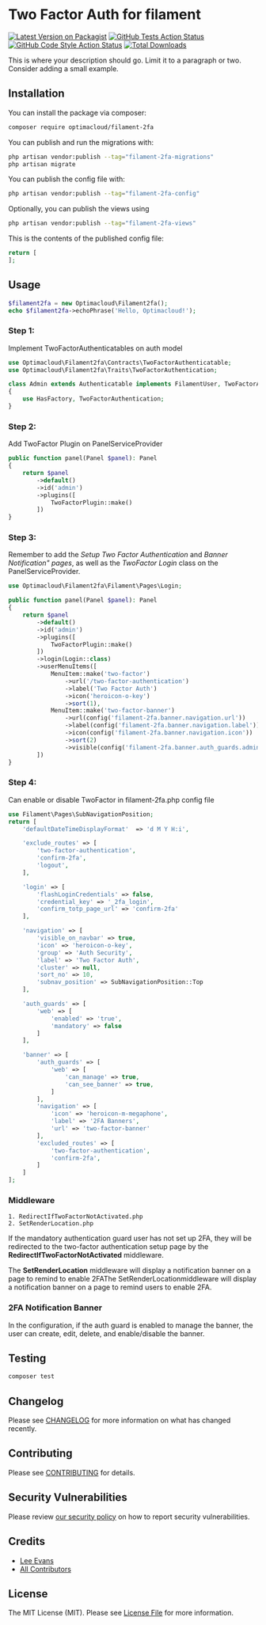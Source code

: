 # Two Factor Auth for filament

[![Latest Version on Packagist](https://img.shields.io/packagist/v/optimacloud/filament-2fa.svg?style=flat-square)](https://packagist.org/packages/optimacloud/filament-2fa)
[![GitHub Tests Action Status](https://img.shields.io/github/actions/workflow/status/optimacloud/filament-2fa/run-tests.yml?branch=main&label=tests&style=flat-square)](https://github.com/optimacloud/filament-2fa/actions?query=workflow%3Arun-tests+branch%3Amain)
[![GitHub Code Style Action Status](https://img.shields.io/github/actions/workflow/status/optimacloud/filament-2fa/fix-php-code-styling.yml?branch=main&label=code%20style&style=flat-square)](https://github.com/optimacloud/filament-2fa/actions?query=workflow%3A"Fix+PHP+code+styling"+branch%3Amain)
[![Total Downloads](https://img.shields.io/packagist/dt/optimacloud/filament-2fa.svg?style=flat-square)](https://packagist.org/packages/optimacloud/filament-2fa)



This is where your description should go. Limit it to a paragraph or two. Consider adding a small example.

## Installation

You can install the package via composer:

```bash
composer require optimacloud/filament-2fa
```

You can publish and run the migrations with:

```bash
php artisan vendor:publish --tag="filament-2fa-migrations"
php artisan migrate
```

You can publish the config file with:

```bash
php artisan vendor:publish --tag="filament-2fa-config"
```

Optionally, you can publish the views using

```bash
php artisan vendor:publish --tag="filament-2fa-views"
```

This is the contents of the published config file:

```php
return [
];
```

## Usage

```php
$filament2fa = new Optimacloud\Filament2fa();
echo $filament2fa->echoPhrase('Hello, Optimacloud!');
```

### Step 1:

Implement TwoFactorAuthenticatables on auth model

```php
use Optimacloud\Filament2fa\Contracts\TwoFactorAuthenticatable;
use Optimacloud\Filament2fa\Traits\TwoFactorAuthentication;

class Admin extends Authenticatable implements FilamentUser, TwoFactorAuthenticatable
{
    use HasFactory, TwoFactorAuthentication;
}
```

### Step 2:

Add TwoFactor Plugin on PanelServiceProvider

```php
public function panel(Panel $panel): Panel
{
    return $panel
        ->default()
        ->id('admin')
        ->plugins([
            TwoFactorPlugin::make()
        ])
}
```

### Step 3:

Remember to add the *Setup Two Factor Authentication* and *Banner Notification" pages*, as well as the *TwoFactor Login* class on the PanelServiceProvider.

```php
use Optimacloud\Filament2fa\Filament\Pages\Login;

public function panel(Panel $panel): Panel
{
    return $panel
        ->default()
        ->id('admin')
        ->plugins([
            TwoFactorPlugin::make()
        ])
        ->login(Login::class)
        ->userMenuItems([
            MenuItem::make('two-factor')
                ->url('/two-factor-authentication')
                ->label('Two Factor Auth')
                ->icon('heroicon-o-key')
                ->sort(1),
            MenuItem::make('two-factor-banner')
                ->url(config('filament-2fa.banner.navigation.url'))
                ->label(config('filament-2fa.banner.navigation.label'))
                ->icon(config('filament-2fa.banner.navigation.icon'))
                ->sort(2)
                ->visible(config('filament-2fa.banner.auth_guards.admin.can_manage')),
        ])
}
```

### Step 4:

Can enable or disable TwoFactor in filament-2fa.php config file

```php
use Filament\Pages\SubNavigationPosition;
return [
    'defaultDateTimeDisplayFormat'  => 'd M Y H:i',

    'exclude_routes' => [
        'two-factor-authentication',
        'confirm-2fa',
        'logout',
    ],

    'login' => [
        'flashLoginCredentials' => false,
        'credential_key' => '_2fa_login',
        'confirm_totp_page_url' => 'confirm-2fa'
    ],

    'navigation' => [
        'visible_on_navbar' => true,
        'icon' => 'heroicon-o-key',
        'group' => 'Auth Security',
        'label' => 'Two Factor Auth',
        'cluster' => null,
        'sort_no' => 10,
        'subnav_position' => SubNavigationPosition::Top
    ],

    'auth_guards' => [
        'web' => [
            'enabled' => 'true', 
            'mandatory' => false
        ]
    ],

    'banner' => [        
        'auth_guards' => [
            'web' => [
                'can_manage' => true,
                'can_see_banner' => true,
            ]
        ],
        'navigation' => [
            'icon' => 'heroicon-m-megaphone',
            'label' => '2FA Banners',
            'url' => 'two-factor-banner'
        ],
        'excluded_routes' => [
            'two-factor-authentication',
            'confirm-2fa',
        ]
    ]
];
```

### Middleware
```
1. RedirectIfTwoFactorNotActivated.php
2. SetRenderLocation.php
```
If the mandatory authentication guard user has not set up 2FA, they will be redirected to the two-factor authentication setup page by the **RedirectIfTwoFactorNotActivated** middleware.

The **SetRenderLocation** middleware will display a notification banner on a page to remind to enable 2FAThe SetRenderLocationmiddleware will display a notification banner on a page to remind users to enable 2FA.

### 2FA Notification Banner
In the configuration, if the auth guard is enabled to manage the banner, the user can create, edit, delete, and enable/disable the banner. 

## Testing

```bash
composer test
```

## Changelog

Please see [CHANGELOG](CHANGELOG.md) for more information on what has changed recently.

## Contributing

Please see [CONTRIBUTING](.github/CONTRIBUTING.md) for details.

## Security Vulnerabilities

Please review [our security policy](../../security/policy) on how to report security vulnerabilities.

## Credits

- [Lee Evans](https://github.com/lee)
- [All Contributors](../../contributors)

## License

The MIT License (MIT). Please see [License File](LICENSE.md) for more information.
